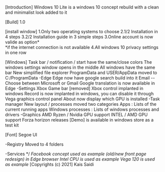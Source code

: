  [Introduction]
Windows 10 Lite is a windows 10 concept rebuild with a clean and minimalist look added to it

[Build]
1.0 

[install window]
1.Only two operating systems to choose
2.1/2 Installation in 4 steps 
3.2/2 Installation guide in 3 simple steps 
3.Online account is now valide as option*  
*if the internet connection is not available
4.All windows 10 privacy settings in one row

[Windows]
Task bar / notification / start have the same/close colors
The windows settings window opens in the middle
All windows have the same bar
New simplified file explorer
ProgramData and USER/AppData moved to C:/ProgramData
-Edge
Edge now have google search build into it
Email -- Choose between Microsoft or Gmail
Google translation is now available in Edge
-Settings
Xbox Game bar [removed]
Xbox control implanted in windows
Record is now implanted in windows, you can disable it through Vega graphics control panel
About now display which GPU is installed
-Task manager
New layout /  processes moved two categories
Apps : Lists of the current running apps
Windows processes : Lists of windows processes and drivers
-Graphics
AMD Ryzen / Nvidia GPU support
INTEL / AMD GPU support
Forza horizon releases [Demo] is available in windows store as a test kit

[Font]
Segoe UI

-Registry
Moved to 4 folders

-Services
*/
*Facebook concept used as example (old/new front page redesign) in Edge browser*
*Intel CPU is used as example*
*Vega 120 is used as example*
 [Copyrights (c) 2021] 
Kais Saidi
